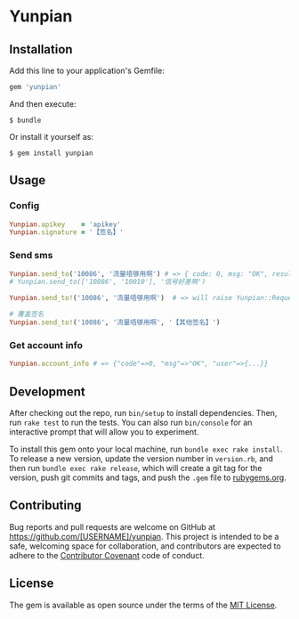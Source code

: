 # Yunpian

## Installation

Add this line to your application's Gemfile:

```ruby
gem 'yunpian'
```

And then execute:

    $ bundle

Or install it yourself as:

    $ gem install yunpian

## Usage

### Config

```ruby
Yunpian.apikey    = 'apikey'
Yunpian.signature = '【签名】'
```

### Send sms

```ruby
Yunpian.send_to('10086', '流量唔够用啊') # => { code: 0, msg: "OK", result: {...} }
# Yunpian.send_to(['10086', '10010'], '信号好差啊')

Yunpian.send_to!('10086', '流量唔够用啊')  # => will raise Yunpian::RequestException

# 覆盖签名
Yunpian.send_to!('10086', '流量唔够用啊', '【其他签名】')
```

### Get account info
```ruby
Yunpian.account_info # => {"code"=>0, "msg"=>"OK", "user"=>{...}}
```


## Development

After checking out the repo, run `bin/setup` to install dependencies. Then, run `rake test` to run the tests. You can also run `bin/console` for an interactive prompt that will allow you to experiment.

To install this gem onto your local machine, run `bundle exec rake install`. To release a new version, update the version number in `version.rb`, and then run `bundle exec rake release`, which will create a git tag for the version, push git commits and tags, and push the `.gem` file to [rubygems.org](https://rubygems.org).

## Contributing

Bug reports and pull requests are welcome on GitHub at https://github.com/[USERNAME]/yunpian. This project is intended to be a safe, welcoming space for collaboration, and contributors are expected to adhere to the [Contributor Covenant](contributor-covenant.org) code of conduct.


## License

The gem is available as open source under the terms of the [MIT License](http://opensource.org/licenses/MIT).

